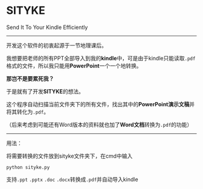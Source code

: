 # SITYKE
Send It To Your Kindle Efficiently

---

开发这个软件的初衷起源于一节地理课后。

我想要把老师的所有PPT全部导入到我的**kindle**中，可是由于kindle只能读取```.pdf```格式的文件，所以我只能用**PowerPoint**一个一个地转换。

**那岂不是要累死我？**

于是就有了开发**SITYKE**的想法。

这个程序自动扫描当前文件夹下的所有文件，找出其中的**PowerPoint演示文稿**并将其转化为```.pdf```。

（后来考虑到可能还有Word版本的资料就也加了**Word文档**转换为```.pdf```的功能）

---

用法：

将需要转换的文件放到sityke文件夹下，在cmd中输入

```
python sityke.py
```

支持```.ppt``` ```.pptx``` ```.doc``` ```.docx```转换成```.pdf```并自动导入kindle